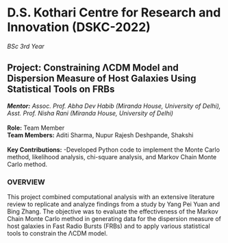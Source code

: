 # D.S. Kothari Centre for Research and Innovation (DSKC-2022)
*BSc 3rd Year*
## Project: Constraining ΛCDM Model and Dispersion Measure of Host Galaxies Using Statistical Tools on FRBs
***Mentor:** Assoc. Prof. Abha Dev Habib (Miranda House, University of Delhi), Asst. Prof. Nisha Rani (Miranda House, University of Delhi)*<br/>
<br/>
**Role:** Team Member<br/>
**Team Members:** Aditi Sharma, Nupur Rajesh Deshpande, Shakshi<br/>
<br/>
**Key Contributions:**
-Developed Python code to implement the Monte Carlo method, likelihood analysis, chi-square analysis, and Markov Chain Monte Carlo method.


### OVERVIEW
This project combined computational analysis with an extensive literature review to replicate and analyze findings from a study by Yang Pei Yuan and Bing Zhang. The objective was to evaluate the effectiveness of the Markov Chain Monte Carlo method in generating data for the dispersion measure of host galaxies in Fast Radio Bursts (FRBs) and to apply various statistical tools to constrain the ΛCDM model.
